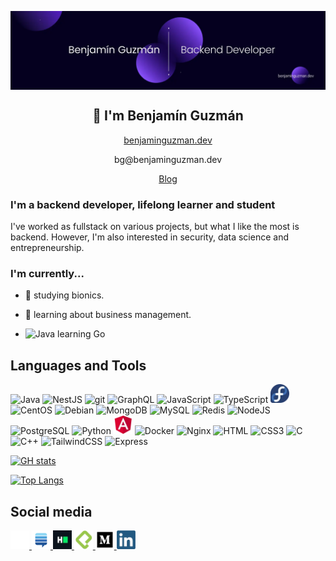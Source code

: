 <p align="center">
<img width="1200" src="src/assets/banner.webp" align="center" alt="Benjamín Guzmán">
</p>
<h2 align="center">👋 I'm Benjamín Guzmán</h2>
<p align="center"><a href="https://benjaminguzman.dev">benjaminguzman.dev</a></p>
<p align="center">bg@benjaminguzman.dev</p>
<p align="center"><a href="https://medium.com/@GuzmanBenjamin">Blog</a></p>

### I'm a backend developer, lifelong learner and student

I've worked as fullstack on various projects, but what I like the most is backend. 
However, I'm also interested in security, data science and entrepreneurship.

### I'm currently...

[//]: # (- 👊 working at [KOBD]&#40;https://github.com/KO-Boxing-Data&#41;. [Mau Montaño]&#40;https://github.com/MauSwoosh&#41; and I are the founders.)
- 🦾 studying bionics.

- 💼 learning about business management.

- <img src="https://cdn.jsdelivr.net/gh/devicons/devicon/icons/go/go-original.svg" alt="Java" width="20" height="20"/> learning Go

## Languages and Tools

<p align="left">
<img src="https://cdn.jsdelivr.net/gh/devicons/devicon/icons/java/java-original.svg" alt="Java" width="30" height="30"/> 
<img src="https://cdn.jsdelivr.net/gh/devicons/devicon/icons/nestjs/nestjs-plain.svg" alt="NestJS" width="30" height="30"/>
<img src="https://cdn.jsdelivr.net/gh/devicons/devicon/icons/git/git-original.svg" alt="git" width="30" height="30"/> 
<img src="https://cdn.jsdelivr.net/gh/devicons/devicon/icons/graphql/graphql-plain.svg" alt="GraphQL" width="30" height="30"/> 
<img src="https://cdn.jsdelivr.net/gh/devicons/devicon/icons/javascript/javascript-original.svg" alt="JavaScript" width="30" height="30"/>
<img src="https://cdn.jsdelivr.net/gh/devicons/devicon/icons/typescript/typescript-original.svg" alt="TypeScript" width="30" height="30"/>
<img src="src/assets/img/tech/fedora.webp" alt="Fedora" width="30" height="30"/>
<img src="https://cdn.jsdelivr.net/gh/devicons/devicon/icons/centos/centos-original.svg" alt="CentOS" width="30" height="30"/>
<img src="https://cdn.jsdelivr.net/gh/devicons/devicon/icons/debian/debian-original.svg" alt="Debian" width="30" height="30"/>
<img src="https://cdn.jsdelivr.net/gh/devicons/devicon/icons/mongodb/mongodb-original.svg" alt="MongoDB" width="30" height="30"/>
<img src="https://cdn.jsdelivr.net/gh/devicons/devicon/icons/mysql/mysql-original.svg" alt="MySQL" width="30" height="30"/>
<img src="https://cdn.jsdelivr.net/gh/devicons/devicon/icons/redis/redis-original.svg" alt="Redis" width="30" height="30"/>
<img src="https://cdn.jsdelivr.net/gh/devicons/devicon/icons/nodejs/nodejs-original.svg" alt="NodeJS" width="30" height="30"/> 
<img src="https://cdn.jsdelivr.net/gh/devicons/devicon/icons/postgresql/postgresql-original.svg" alt="PostgreSQL" width="30" height="30"/> 
<img src="https://cdn.jsdelivr.net/gh/devicons/devicon/icons/python/python-original.svg" alt="Python" width="30" height="30"/>
<img src="src/assets/img/tech/angular.webp" alt="Angular" width="30" height="30"/>
<img src="https://cdn.jsdelivr.net/gh/devicons/devicon/icons/docker/docker-original.svg" alt="Docker" width="30" height="30"/>
<img src="https://cdn.jsdelivr.net/gh/devicons/devicon/icons/nginx/nginx-original.svg" alt="Nginx" width="30" height="30"/>
<img src="https://cdn.jsdelivr.net/gh/devicons/devicon/icons/html5/html5-original.svg" alt="HTML" width="30" height="30"/>
<img src="https://cdn.jsdelivr.net/gh/devicons/devicon/icons/css3/css3-original.svg" alt="CSS3" width="30" height="30"/>
<img src="https://cdn.jsdelivr.net/gh/devicons/devicon/icons/c/c-original.svg" alt="C" width="30" height="30"/>
<img src="https://cdn.jsdelivr.net/gh/devicons/devicon/icons/cplusplus/cplusplus-original.svg" alt="C++" width="30" height="30"/>
<img src="https://cdn.jsdelivr.net/gh/devicons/devicon/icons/tailwindcss/tailwindcss-plain.svg" alt="TailwindCSS" width="30" height="30"/>
<img src="https://cdn.jsdelivr.net/gh/devicons/devicon/icons/express/express-original-wordmark.svg" alt="Express" width="30" height="30"/>
</p>
<!-- <img src="https://cdn.jsdelivr.net/gh/devicons/devicon/icons/linux/linux-original.svg" alt="GNU/Linux" width="40" height="40"/>) -->


[![GH stats](https://github-readme-stats.vercel.app/api?username=BenjaminGuzman&show_icons=true&theme=nightowl&hide_border=true&bg_color=30%2C000000%2C362060)](https://github.com/BenjaminGuzman)

[![Top Langs](https://github-readme-stats.vercel.app/api/top-langs/?username=BenjaminGuzman&layout=compact&theme=nightowl&hide_border=true&bg_color=30%2C000000%2C362060&langs_count=6&hide=Jupyter%20Notebook%2Chtml)](https://github.com/BenjaminGuzman)


## Social media

<a href="https://github.com/BenjaminGuzman" target="_blank" rel="noopener">
  <img src="src/assets/img/tech/github-light.webp" alt="GitHub" title="GitHub" width="30">
</a>

<a href="https://stackexchange.com/users/10857896/benjam%c3%adn-guzm%c3%a1n" target="_blank" rel="noopener">
  <img src="src/assets/img/tech/se.svg" alt="Stack Exchange" title="Stack Exchange" width="30">
</a>

<!-- HackerRank -->
<a href="https://www.hackerrank.com/guzmanbenjamin" target="_blank" rel="noopener">
  <img src="src/assets/img/tech/hackerrank.webp" alt="HackerRank" title="HackerRank" width="30">
</a>

<!-- Platzi -->
<a href="https://platzi.com/p/BenjaminGuzman" target="_blank" rel="noopener">
  <img src="src/assets/img/tech/platzi.webp" alt="Platzi" title="Platzi" width="30">
</a>

<!-- Medium -->
<a href="https://medium.com/@GuzmanBenjamin" target="_blank" rel="noopener">
  <img src="src/assets/img/tech/medium.webp" alt="Medium" title="Medium" width="30">
</a>

<!-- LinkedIn -->
<a href="https://www.linkedin.com/in/GuzmanBenjamin" target="_blank" rel="noopener">
  <img src="src/assets/img/tech/linkedin.webp" alt="LinkedIn" title="LinkedIn" width="30">
</a>

